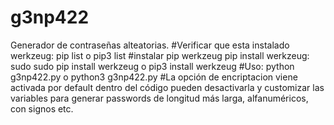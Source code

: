 # g3np422
Generador de contraseñas alteatorias.
#Verificar que esta instalado   werkzeug: pip list o pip3 list
#instalar pip werkzeug pip install werkzeug: sudo sudo pip install werkzeug o pip3 install werkzeug
#Uso: python g3np422.py  o python3 g3np422.py
#La opción de encriptacion viene activada por default dentro del código pueden desactivarla y customizar las variables para generar passwords de longitud más larga, alfanuméricos, con signos  etc.
